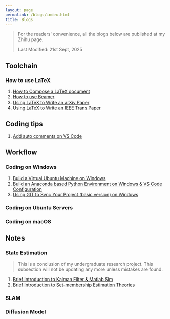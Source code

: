 ```yaml
---
layout: page
permalink: /blogs/index.html
title: Blogs
---
```


> For the readers' convenience, all the blogs below are published at my Zhihu page.
> 
> Last Modified: 21st Sept, 2025

## Toolchain
### How to use LaTeX
1. [How to Compose a LaTeX document](https://zhuanlan.zhihu.com/p/717048336)
2. [How to use Beamer](https://zhuanlan.zhihu.com/p/717286577)
3. [Using LaTeX to Write an arXiv Paper](https://zhuanlan.zhihu.com/p/717427895)
4. [Using LaTeX to Write an IEEE Trans Paper](https://zhuanlan.zhihu.com/p/717584469)

## Coding tips

1. [Add auto comments on VS Code](https://zhuanlan.zhihu.com/p/1953180465205876132)

## Workflow
### Coding on Windows
1. [Build a Virtual Ubuntu Machine on Windows](https://zhuanlan.zhihu.com/p/717697008)
2. [Build an Anaconda based Python Environment on Windows & VS Code Configuration](https://zhuanlan.zhihu.com/p/717889633)
3. [Using GIT to Sync Your Project (basic version) on Windows](https://zhuanlan.zhihu.com/p/718282277)

### Coding on Ubuntu Servers

### Coding on macOS

## Notes
### State Estimation
> This is a conclusion of my undergraduate research project. This subsection will not be updating any more unless mistakes are found.

1. [Brief Introduction to Kalman Filter & Matlab Sim](https://zhuanlan.zhihu.com/p/721667468)
2. [Brief Introduction to Set-membership Estimation Theories]()
   
### SLAM


### Diffusion Model